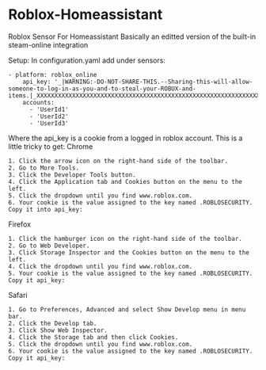 # Roblox-Homeassistant
Roblox Sensor For Homeassistant
Basically an editted version of the built-in steam-online integration

Setup:
In configuration.yaml add under sensors:

```
- platform: roblox_online
    api_key: '_|WARNING:-DO-NOT-SHARE-THIS.--Sharing-this-will-allow-someone-to-log-in-as-you-and-to-steal-your-ROBUX-and-items.|_XXXXXXXXXXXXXXXXXXXXXXXXXXXXXXXXXXXXXXXXXXXXXXXXXXXXXXXXXXXXXXXXXXXXXXXXXXXXXXXXXXXXXXXXXXXXXXX'
    accounts:
      - 'UserId1'
      - 'UserId2'
      - 'UserId3'
 ```
Where the api_key is a cookie from a logged in roblox account. This is a little tricky to get:
 Chrome
```
1. Click the arrow icon on the right-hand side of the toolbar. 
2. Go to More Tools. 
3. Click the Developer Tools button. 
4. Click the Application tab and Cookies button on the menu to the left. 
5. Click the dropdown until you find www.roblox.com. 
6. Your cookie is the value assigned to the key named .ROBLOSECURITY. Copy it into api_key:
```
Firefox
```
1. Click the hamburger icon on the right-hand side of the toolbar. 
2. Go to Web Developer. 
3. Click Storage Inspector and the Cookies button on the menu to the left. 
4. Click the dropdown until you find www.roblox.com. 
5. Your cookie is the value assigned to the key named .ROBLOSECURITY. Copy it api_key:
```
Safari
```
1. Go to Preferences, Advanced and select Show Develop menu in menu bar. 
2. Click the Develop tab. 
3. Click Show Web Inspector. 
4. Click the Storage tab and then click Cookies. 
5. Click the dropdown until you find www.roblox.com. 
6. Your cookie is the value assigned to the key named .ROBLOSECURITY. Copy it api_key:
```
